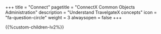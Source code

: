 +++
title = "Connect"
pagetitle = "ConnectX Common Objects Administration"
description = "Understand TravelgateX concepts"
icon = "fa-question-circle" 
weight = 3
alwaysopen = false
+++

{{%custom-children-lv2%}}
